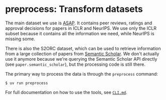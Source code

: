 # preprocess: Transform datasets

The main dataset we use is [ASAP](https://github.com/neulab/ReviewAdvisor#dataset). It
contains peer reviews, ratings and approval decisions for papers in ICLR and NeurIPS. We
use only the ICLR subset because it contains all the information we need, while NeurIPS
is missing some.

There is also the S2ORC dataset, which can be used to retrieve information from a large
collection of papers from [Semantic Scholar](https://api.semanticscholar.org/api-docs/datasets).
We don't actually use it anymore because we're querying the Semantic Scholar API
directly (see `paper.semantic_scholar`), but the processing code is still there.

The primary way to process the data is through the `preprocess` command:

```console
$ uv run preprocess
```

For full documentation on how to use the tools, see [`CLI.md`](./CLI.md).
